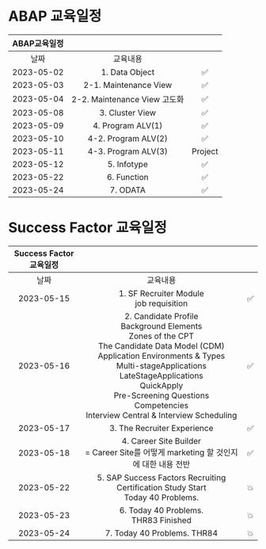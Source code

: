 # ABAP 교육일정

|ABAP교육일정|||
|:------:|:---:|:---:|
|날짜|교육내용||
|2023-05-02|1. Data Object|✅|
|2023-05-03|2-1. Maintenance View|✅|
|2023-05-04|2-2. Maintenance View 고도화|✅|
|2023-05-08|3. Cluster View|✅|
|2023-05-09|4. Program ALV(1)| ✅ |
|2023-05-10|4-2. Program ALV(2)| ✅ |
|2023-05-11|4-3. Program ALV(3)| Project |
|2023-05-12|5. Infotype| ✅ |
|2023-05-22|6. Function| ✅ |
|2023-05-24|7. ODATA| ✅ | 

# Success Factor 교육일정

|Success Factor 교육일정|||
|:------:|:---:|:---:|
|날짜|교육내용||
|2023-05-15|1. SF Recruiter Module <br> job requisition|✅|
|2023-05-16|2. Candidate Profile<br>Background Elements<br> Zones of the CPT <br> The Candidate Data Model (CDM) <br> Application Environments & Types<br> Multi-stageApplications<br> LateStageApplications<br> QuickApply <br> Pre-Screening Questions <br> Competencies <br> Interview Central & Interview Scheduling|✅|
|2023-05-17|3. The Recruiter Experience|✅|
|2023-05-18|4. Career Site Builder <br> = Career Site를 어떻게 marketing 할 것인지에 대한 내용 전반|✅|
|2023-05-22|5. SAP Success Factors Recruiting Certification Study Start <br> Today 40 Problems.|💥|
|2023-05-23|6. Today 40 Problems. <br> THR83 Finished|💥|
|2023-05-24|7. Today 40 Problems. THR84|💥|
